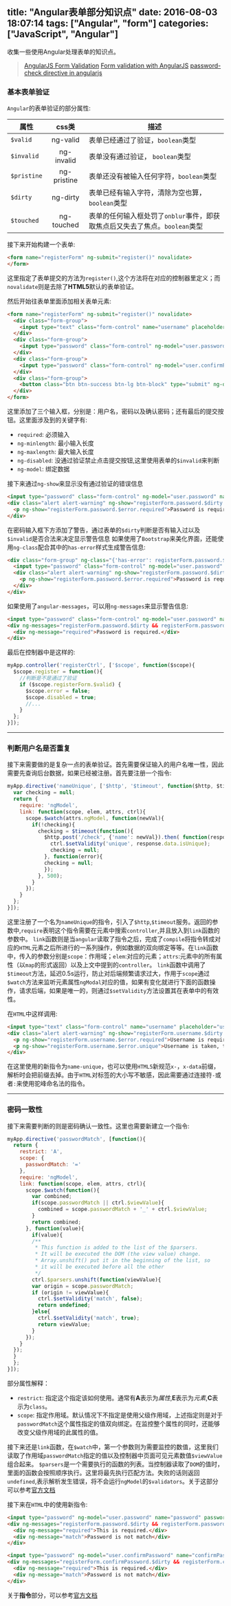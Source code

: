title: "Angular表单部分知识点"
date: 2016-08-03 18:07:14
tags: ["Angular", "form"]
categories: ["JavaScript", "Angular"]
---

收集一些使用Angular处理表单的知识点。

<!-- more -->

> [AngularJS Form Validation](https://scotch.io/tutorials/angularjs-form-validation)
> [Form validation with AngularJS](http://www.ng-newsletter.com/posts/form-validation-with-angularjs.html)
> [password-check directive in angularjs](http://stackoverflow.com/questions/14012239/password-check-directive-in-angularjs)

### 基本表单验证

`Angular`的表单验证的部分属性:

| 属性 | css类 | 描述 |
| --- | :---: | --- |
| `$valid` | ng-valid | 表单已经通过了验证，`boolean`类型 |
| `$invalid` | ng-invalid | 表单没有通过验证， `boolean`类型 |
| `$pristine` | ng-pristine | 表单还没有被输入任何字符，`boolean`类型 |
| `$dirty` | ng-dirty | 表单已经有输入字符，清除为空也算， `boolean`类型 |
| `$touched` | ng-touched | 表单的任何输入框处罚了`onblur`事件，即获取焦点后又失去了焦点。`boolean`类型 |

<!-- more -->

接下来开始构建一个表单:
```html
<form name="registerForm" ng-submit="register()" novalidate>
</form>
```
这里指定了表单提交的方法为`register()`,这个方法将在对应的控制器里定义；而`novalidate`则是去除了**HTML5**默认的表单验证。

然后开始往表单里面添加相关表单元素:
```html
<form name="registerForm" ng-submit="register()" novalidate>
  <div class="form-group">
    <input type="text" class="form-control" name="username" placeholder="username" ng-model="user.username" ng-minlength="3" ng-maxlength="12" required>
  </div>
  <div class="form-group">
    <input type="password" class="form-control" ng-model="user.password" name="password" placeholder="password" required>
  </div>
  <div class="form-group">
    <input type="password" class="form-control" ng-model="user.confirmPassword" name="confirmPassword" placeholder="confirm password" required>
  </div>
  <div class="form-group">
    <button class="btn btn-success btn-lg btn-block" type="submit" ng-disabled="registerForm.$invalid || disabled">Register</button>
  </div>
</form>
```
这里添加了三个输入框，分别是：用户名，密码以及确认密码；还有最后的提交按钮。这里面涉及到的关键字有:
* `required`: 必须输入
* `ng-minlength`: 最小输入长度
* `ng-maxlength`: 最大输入长度
* `ng-disabled`: 没通过验证禁止点击提交按钮,这里使用表单的`$invalid`来判断
* `ng-model`: 绑定数据

接下来通过`ng-show`来显示没有通过验证的错误信息
```html
<input type="password" class="form-control" ng-model="user.password" name="password" placeholder="password" required>
<div class="alert alert-warning" ng-show="registerForm.password.$dirty && registerForm.password.$invalid">
  <p ng-show="registerForm.password.$error.required">Password is required</p>
</div>
```
在密码输入框下方添加了警告，通过表单的`$dirty`判断是否有输入过以及`$invalid`是否合法来决定显示警告信息
如果使用了`Bootstrap`来美化界面，还能使用`ng-class`配合其中的`has-error`样式生成警告信息:
```html
<div class="form-group" ng-class="{'has-error': registerForm.password.$invalid && !registerForm.password.$pristine}">
  <input type="password" class="form-control" ng-model="user.password" name="password" placeholder="password" required>
  <div class="alert alert-warning" ng-show="registerForm.password.$dirty && registerForm.password.$invalid">
	<p ng-show="registerForm.password.$error.required">Password is required</p>
  </div>
</div>
```
如果使用了`angular-messages`，可以用`ng-messages`来显示警告信息:
```html
<input type="password" class="form-control" ng-model="user.password" name="password" placeholder="password" required>
<div ng-messages="registerForm.password.$dirty && registerForm.password.$error">
  <div ng-message="required">Password is required.</div>
</div>
```
最后在控制器中是这样的:
```js
myApp.controller('registerCtrl', ['$scope', function($scope){
  $scope.register = function(){
    //判断是不是通过了验证
    if ($scope.registerForm.$valid) {
      $scope.error = false;
      $scope.disabled = true;
      //...
	}
  };
}]);
```

----

### 判断用户名是否重复

接下来需要做的是复杂一点的表单验证。首先需要保证输入的用户名唯一性，因此需要先查询后台数据，如果已经被注册。首先要注册一个指令:
```js
myApp.directive('nameUnique', ['$http', '$timeout', function($http, $timeout){
  var checking = null;
  return {
    require: 'ngModel',
    link: function(scope, elem, attrs, ctrl){
      scope.$watch(attrs.ngModel, function(newVal){
        if(!checking){
          checking = $timeout(function(){
            $http.post('/check', {'name': newVal}).then( function(response){
              ctrl.$setValidity('unique', response.data.isUnique);
              checking = null;
            }, function(error){
            checking = null;
            });
          }, 500);
        }
      });
    }
  };
}]);
```
这里注册了一个名为`nameUnique`的指令，引入了`$http`,`$timeout`服务。返回的参数中,`require`表明这个指令需要在元素中搜索`controller`,并且放入到`link`函数的参数中。
`link`函数则是当`angular`读取了指令之后，完成了`compile`将指令转成对应的`HTML`元素之后所进行的一系列操作，例如数据的双向绑定等等。在`link`函数中，传入的参数分别是`scope`：作用域；`elem`:对应的元素；`attrs`:元素中的所有属性（以`map`的形式返回）以及上文中提到的`controller`。
`link`函数中调用了`$timeout`方法，延迟0.5s运行，防止对后端频繁请求过大，作用于`scope`通过`$watch`方法来监听元素属性`ngModal`对应的值，如果有变化就进行下面的函数操作，请求后端，如果是唯一的，则通过`$setValidity`方法设置其在表单中的有效性。

在`HTML`中这样调用:
```html
<input type="text" class="form-control" name="username" placeholder="username" ng-model="user.username" name-unique="username" required>
<div class="alert alert-warning" ng-show="registerForm.username.$dirty && registerForm.username.$invalid">
  <p ng-show="registerForm.username.$error.required">Username is required</p>
  <p ng-show="registerForm.username.$error.unique">Username is taken, try another one</p>
</div>
```
在这里使用的新指令为`name-unique`，也可以使用`HTML5`新规范`x-`，`x-data`前缀，解析时会把前缀去掉。由于`HTML`对标签的大小写不敏感，因此需要通过连接符`-`或者`:`来使用驼峰命名法的指令。

----

### 密码一致性

接下来需要判断的则是密码确认一致性。这里也需要新建立一个指令:
```js
myApp.directive('passwordMatch', [function(){
  return {
    restrict: 'A',
    scope: { 
      passwordMatch: '=' 
    },
    require: 'ngModel',
    link: function(scope, elem, attrs, ctrl){
      scope.$watch(function(){
        var combined;
        if(scope.passwordMatch || ctrl.$viewValue){
          combined = scope.passwordMatch + '_' + ctrl.$viewValue;
        }
        return combined;
      }, function(value){
        if(value){
        /**
         * This function is added to the list of the $parsers.
         * It will be executed the DOM (the view value) change.
         * Array.unshift() put it in the beginning of the list, so
         * it will be executed before all the other
         */
        ctrl.$parsers.unshift(function(viewValue){
        var origin = scope.passwordMatch;
        if (origin != viewValue){
          ctrl.$setValidity('match', false);
          return undefined;
        }else{
          ctrl.$setValidity('match', true);
          return viewValue;
        }
      });
    }
  });
  }
  };
}]);
```
部分属性解释：
* `restrict`: 指定这个指定该如何使用。通常有**A**表示为*属性*,**E**表示为*元素*,**C**表示为`class`。
* `scope`: 指定作用域。默认情况下不指定是使用父级作用域，上述指定则是对于`passwordMatch`这个属性指定的值双向绑定。在监控整个属性的同时，还能够改变父级作用域的此属性的值。
 
接下来还是`link`函数，在`$watch`中，第一个参数则为需要监控的数值，这里我们读取了作用域`passwordMatch`指定的值以及控制器中页面可见元素数值`$viewValue`组合起来。
`$parsers`是一个需要执行的函数的列表。当控制器读取了`DOM`的值时，里面的函数会按照顺序执行。这里将最先执行匹配方法。失败的话则返回`undefined`,表示解析发生错误，将不会运行`ngModel`的`$validators`。关于这部分可以参考[官方文档](https://docs.angularjs.org/api/ng/type/ngModel.NgModelController)

接下来在`HTML`中的使用新指令:
```html
<input type="password" ng-model="user.password" name="password" password-match="user.confirmPassword" required>
<div ng-messages="registerForm.password.$dirty && registerForm.password.$error">
  <div ng-message="required">This is required.</div>
  <div ng-message="match">Password is not match</div>
</div>

<input type="password" ng-model="user.confirmPassword" name="confirmPassword" password-match="user.password" required>
<div ng-messages="registerForm.confirmPassword.$dirty && registerForm.confirmPassword.$error">
  <div ng-message="required">This is required.</div>
  <div ng-message="match">Password is not match</div>
</div>
```
关于**指令**部分，可以参考[官方文档](https://docs.angularjs.org/guide/directive)
